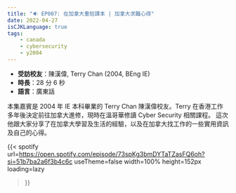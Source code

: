 ```yaml
---
title: "🔉 EP007: 在加拿大重拾課本 | 加拿大求職心得"
date: 2022-04-27
isCJKLanguage: true
tags:
    - canada
    - cybersecurity
    - y2004
---
```


- **受訪校友**：陳漢偉, Terry Chan (2004, BEng IE)
- **時長**：28 分 6 秒
- **語言**：廣東話

<!--more-->

本集嘉賓是 2004 年 IE 本科畢業的 Terry Chan 陳漢偉校友。Terry 在香港工作多年後決定前往加拿大進修，現時在溫哥華修讀 Cyber Security 相關課程。 這次他跟大家分享了在加拿大學習及生活的經驗，以及在加拿大找工作的一些實用資訊及自己的心得。

{{< spotify 
  url=https://open.spotify.com/episode/73spKg3bmDYTaTZasFQ6oh?si=51b7ba2a6f3b4c6c
  useTheme=false
  width=100%
  height=152px
  loading=lazy
>}}
